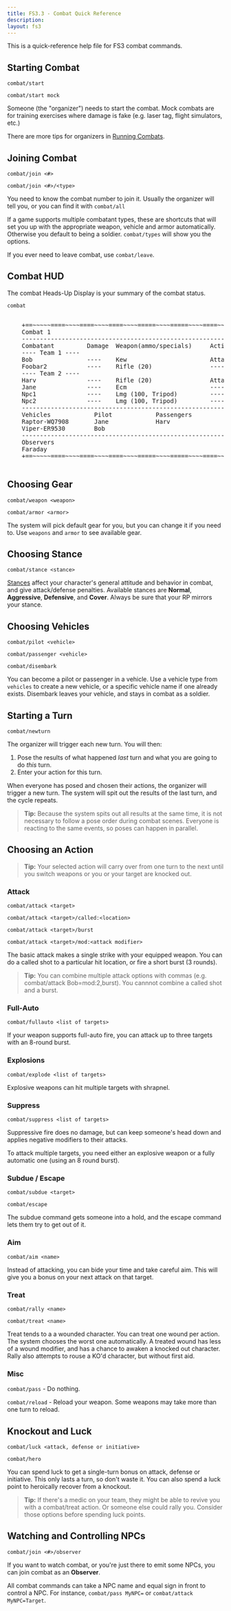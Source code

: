 ```yaml
---
title: FS3.3 - Combat Quick Reference
description:
layout: fs3
---
```


This is a quick-reference help file for FS3 combat commands.

## Starting Combat

`combat/start`

`combat/start mock`

Someone (the "organizer") needs to start the combat.  Mock combats are for training exercises where damage is fake (e.g. laser tag, flight simulators, etc.)

There are more tips for organizers in [Running Combats](/fs3/fs3-3/running-combat).

## Joining Combat

`combat/join <#>`

`combat/join <#>/<type>`

You need to know the combat number to join it.  Usually the organizer will tell you, or you can find it with `combat/all`

If a game supports multiple combatant types, these are shortcuts that will set you up with the appropriate weapon, vehicle and armor automatically.  Otherwise you default to being a soldier.   `combat/types` will show you the options.

If you ever need to leave combat, use `combat/leave`.

## Combat HUD

The combat Heads-Up Display is your summary of the combat status.

`combat`

<pre class="prettyprint">
    <span class="nocode">
    +==~~~~~====~~~~====~~~~====~~~~=====~~~~=====~~~~====~~~~====~~~~====~~~~~==+
    Combat 1                                                  Organized by Faraday
    ------------------------------------------------------------------------------
    Combatant         Damage  Weapon(ammo/specials)     Action(stance)
    ---- Team 1 ----
    Bob               ----    Kew                       Attack Harv 
    Foobar2           ----    Rifle (20)                ---- 
    ---- Team 2 ----
    Harv              ----    Rifle (20)                Attack Bob 
    Jane              ----    Ecm                       ---- 
    Npc1              ----    Lmg (100, Tripod)         ---- 
    Npc2              ----    Lmg (100, Tripod)         ---- 
    ------------------------------------------------------------------------------
    Vehicles            Pilot            Passengers
    Raptor-WQ7908       Jane             Harv
    Viper-ER9530        Bob              
    ------------------------------------------------------------------------------
    Observers
    Faraday
    +==~~~~~====~~~~====~~~~====~~~~=====~~~~=====~~~~====~~~~====~~~~====~~~~~==+
         </span>  
</pre>

## Choosing Gear

`combat/weapon <weapon>`

`combat/armor <armor>`

The system will pick default gear for you, but you can change it if you need to.   Use `weapons` and `armor` to see available gear.

## Choosing Stance

`combat/stance <stance>`

[Stances](/fs3/fs3-3/combat#stance) affect your character's general attitude and behavior in combat, and give attack/defense penalties.  Available stances are **Normal**, **Aggressive**, **Defensive**, and **Cover**.  Always be sure that your RP mirrors your stance.

## Choosing Vehicles

`combat/pilot <vehicle>`

`combat/passenger <vehicle>`

`combat/disembark`

You can become a pilot or passenger in a vehicle.  Use a vehicle type from `vehicles` to create a new vehicle, or a specific vehicle name if one already exists.  Disembark leaves your vehicle, and stays in combat as a soldier.

## Starting a Turn

`combat/newturn`

The organizer will trigger each new turn.  You will then:

1. Pose the results of what happened *last* turn and what you are going to do *this* turn.
2. Enter your action for this turn.

When everyone has posed and chosen their actions, the organizer will trigger a new turn.  The system will spit out the results of the last turn, and the cycle repeats.

> <i class="fa fa-cubes" aria-hidden="true"></i> **Tip:**  Because the system spits out all results at the same time, it is not necessary to follow a pose order during combat scenes. Everyone is reacting to the same events, so poses can happen in parallel.

## Choosing an Action

> <i class="fa fa-cubes" aria-hidden="true"></i> **Tip:**  Your selected action will carry over from one turn to the next until you switch weapons or you or your target are knocked out.

### Attack 

`combat/attack <target>`

`combat/attack <target>/called:<location>`

`combat/attack <target>/burst`
    
`combat/attack <target>/mod:<attack modifier>`

The basic attack makes a single strike with your equipped weapon.  You can do a called shot to a particular hit location, or fire a short burst (3 rounds).

> <i class="fa fa-cubes" aria-hidden="true"></i> **Tip:**  You can combine multiple attack options with commas (e.g. combat/attack Bob=mod:2,burst).  You cannnot combine a called shot and a burst.

### Full-Auto

`combat/fullauto <list of targets>`

If your weapon supports full-auto fire, you can attack up to three targets with an 8-round burst.

### Explosions

`combat/explode <list of targets>`

Explosive weapons can hit multiple targets with shrapnel.

### Suppress

`combat/suppress <list of targets>`

Suppressive fire does no damage, but can keep someone's head down and applies negative modifiers to their attacks.

To attack multiple targets, you need either an explosive weapon or a fully automatic one (using an 8 round burst).


### Subdue / Escape

`combat/subdue <target>`

`combat/escape`

The subdue command gets someone into a hold, and the escape command lets them try to get out of it.

### Aim

`combat/aim <name>`

Instead of attacking, you can bide your time and take careful aim.  This will give you a bonus on your next attack on that target.


### Treat

`combat/rally <name>`

`combat/treat <name>`

Treat tends to a a wounded character.  You can treat one wound per action.  The system chooses the worst one automatically.  A treated wound has less of a wound modifier, and has a chance to awaken a knocked out character.   Rally also attempts to rouse a KO'd character, but without first aid.


### Misc

`combat/pass` - Do nothing.

`combat/reload` -  Reload your weapon.  Some weapons may take more than one turn to reload.


## Knockout and Luck

`combat/luck <attack, defense or initiative>`

`combat/hero`

You can spend luck to get a single-turn bonus on attack, defense or initiative.  This only lasts a turn, so don't waste it.  You can also spend a luck point to heroically recover from a knockout.

> <i class="fa fa-cubes" aria-hidden="true"></i> **Tip:** If there's a medic on your team, they might be able to revive you with a combat/treat action.  Or someone else could rally you.  Consider those options before spending luck points. 


## Watching and Controlling NPCs

`combat/join <#>/observer`

If you want to watch combat, or you're just there to emit some NPCs, you can join combat as an **Observer**.

All combat commands can take a NPC name and equal sign in front to control a NPC.  For instance, `combat/pass MyNPC=` or `combat/attack MyNPC=Target`.